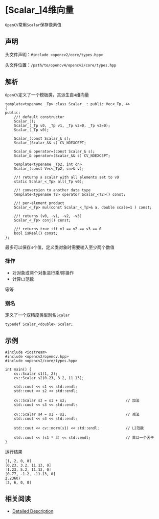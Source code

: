 
# [Scalar_]4维向量

`OpenCV`常用`Scalar`保存像素值

## 声明

头文件声明：`#include <opencv2/core/types.hpp>`

头文件位置：`/path/to/opencv4/opencv2/core/types.hpp`

## 解析

`OpenCV`定义了一个模板类，其派生自`4`维向量

```
template<typename _Tp> class Scalar_ : public Vec<_Tp, 4>
{
public:
    //! default constructor
    Scalar_();
    Scalar_(_Tp v0, _Tp v1, _Tp v2=0, _Tp v3=0);
    Scalar_(_Tp v0);

    Scalar_(const Scalar_& s);
    Scalar_(Scalar_&& s) CV_NOEXCEPT;

    Scalar_& operator=(const Scalar_& s);
    Scalar_& operator=(Scalar_&& s) CV_NOEXCEPT;

    template<typename _Tp2, int cn>
    Scalar_(const Vec<_Tp2, cn>& v);

    //! returns a scalar with all elements set to v0
    static Scalar_<_Tp> all(_Tp v0);

    //! conversion to another data type
    template<typename T2> operator Scalar_<T2>() const;

    //! per-element product
    Scalar_<_Tp> mul(const Scalar_<_Tp>& a, double scale=1 ) const;

    //! returns (v0, -v1, -v2, -v3)
    Scalar_<_Tp> conj() const;

    //! returns true iff v1 == v2 == v3 == 0
    bool isReal() const;
};
```

最多可以保存`4`个值，定义类对象时需要输入至少两个数值

### 操作

* 对对象或两个对象进行乘/除操作
* 计算`L2`范数

等等

### 别名

定义了一个双精度类型别名`Scalar`

```
typedef Scalar_<double> Scalar;
```

## 示例

```
#include <iostream>
#include <opencv2/opencv.hpp>
#include <opencv2/core/types.hpp>

int main() {
    cv::Scalar s1(1, 2);
    cv::Scalar s2(0.23, 3.2, 11.13);

    std::cout << s1 << std::endl;
    std::cout << s2 << std::endl;

    cv::Scalar s3 = s1 + s2;                           // 加法
    std::cout << s3 << std::endl;

    cv::Scalar s4 = s1 - s2;                           // 减法
    std::cout << s4 << std::endl;

    std::cout << cv::norm(s1) << std::endl;            // L2范数

    std::cout << (s1 * 3) << std::endl;                // 乘以一个因子
}
```

运行结果

```
[1, 2, 0, 0]
[0.23, 3.2, 11.13, 0]
[1.23, 5.2, 11.13, 0]
[0.77, -1.2, -11.13, 0]
2.23607
[3, 6, 0, 0]
```

## 相关阅读

* [Detailed Description](https://docs.opencv.org/4.1.0/d1/da0/classcv_1_1Scalar__.html#details)